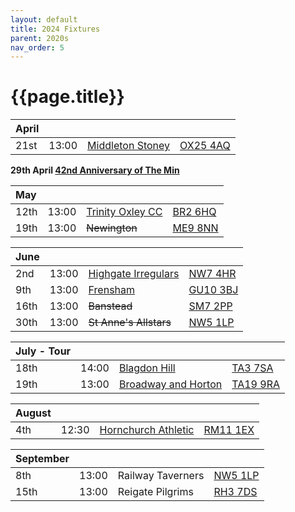 ```yaml
---
layout: default
title: 2024 Fixtures
parent: 2020s
nav_order: 5
---
```


# {{page.title}}

| April |  |  |  |
|:---|:---|:---|:---|
| 21st | 13:00 | [Middleton Stoney](middleton-stoney) | [OX25 4AQ](https://goo.gl/maps/VPaRvUceyyN7zqbF9) | 🥪 |

**29th April [42nd Anniversary of The Min](../1982/clifton-hill-house)**

| May |  |  |  |
|:---|:---|:---|:---|
| 12th | 13:00 | [Trinity Oxley CC](trinity-oxley-cc) | [BR2 6HQ](https://maps.app.goo.gl/W9YgwiWQ5gfSaKAV7?g_st=ic) |  |
| 19th | 13:00 | ~~Newington~~ | [ME9 8NN](https://goo.gl/maps/isDA8kEwT8EKzaEw8) |  |

| June |  |  |  |
|:---|:---|:---|:---|
| 2nd | 13:00 | [Highgate Irregulars](highgate-irregulars) | [NW7 4HR](https://maps.app.goo.gl/RwhLr2hgAKYyW8BP8?g_st=ic) |  |
| 9th | 13:00 | [Frensham](frensham) | [GU10 3BJ](https://goo.gl/maps/4gohPpn1stdT6fnY7) |  |
| 16th | 13:00 | ~~Banstead~~ | [SM7 2PP](https://goo.gl/maps/nv7dov2xsYvUnRay5) |  |
| 30th | 13:00 | ~~St Anne's Allstars~~ | [NW5 1LP](https://maps.app.goo.gl/Ry2B8aY3UusNqPZdA) |  |


| July - Tour |  |  |  |
|:---|:---|:---|:---|
| 18th | 14:00 | [Blagdon Hill](blagdon-hill) | [TA3 7SA](https://goo.gl/maps/H6iLZLNcja12) | 🥪 |
| 19th | 13:00 | [Broadway and Horton](broadway-and-horton) | [TA19 9RA](https://goo.gl/maps/hVamJL8if6v) | 🥪 |

| August |  |  |  |
|:---|:---|:---|:---|
| 4th | 12:30 | [Hornchurch Athletic](hornchurch-athletic) | [RM11 1EX](https://goo.gl/maps/qELJ495rTjR5qBbm8) |  |

| September |  |  |  |
|:---|:---|:---|:---|
| 8th | 13:00 | Railway Taverners | [NW5 1LP](https://maps.app.goo.gl/nSoyHX2cVdu4nqyH8?g_st=ic) |  |
| 15th | 13:00 | Reigate Pilgrims| [RH3 7DS](https://goo.gl/maps/APtKSjuaQ5v) |  |
